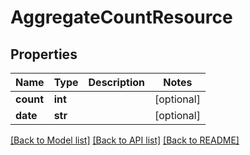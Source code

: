 # AggregateCountResource

## Properties
Name | Type | Description | Notes
------------ | ------------- | ------------- | -------------
**count** | **int** |  | [optional] 
**date** | **str** |  | [optional] 

[[Back to Model list]](../README.md#documentation-for-models) [[Back to API list]](../README.md#documentation-for-api-endpoints) [[Back to README]](../README.md)



